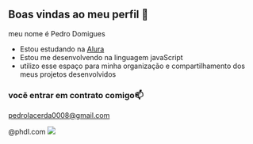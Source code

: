 ## Boas vindas ao meu perfil 💙

meu nome é Pedro Domigues 

- Estou estudando na [Alura](https://www.alura.com.br)
- Estou me desenvolvendo na linguagem javaScript
- utilizo esse espaço para minha organização e compartilhamento dos meus projetos desenvolvidos

### vocẽ entrar em contrato comigo📫

pedrolacerda0008@gmail.com

@phdl.com
![](https://media.tenor.com/kFWLiefuUzYAAAAM/gif-anime.gif)

